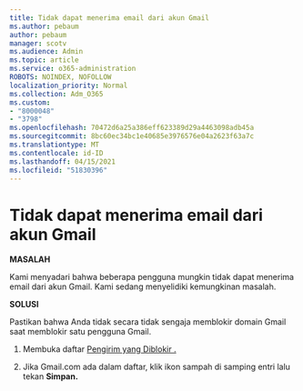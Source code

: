 ```yaml
---
title: Tidak dapat menerima email dari akun Gmail
ms.author: pebaum
author: pebaum
manager: scotv
ms.audience: Admin
ms.topic: article
ms.service: o365-administration
ROBOTS: NOINDEX, NOFOLLOW
localization_priority: Normal
ms.collection: Adm_O365
ms.custom:
- "8000048"
- "3798"
ms.openlocfilehash: 70472d6a25a386eff623389d29a4463098adb45a
ms.sourcegitcommit: 8bc60ec34bc1e40685e3976576e04a2623f63a7c
ms.translationtype: MT
ms.contentlocale: id-ID
ms.lasthandoff: 04/15/2021
ms.locfileid: "51830396"
---
```

# <a name="unable-to-receive-email-from-gmail-accounts"></a>Tidak dapat menerima email dari akun Gmail

**MASALAH**

Kami menyadari bahwa beberapa pengguna mungkin tidak dapat menerima email dari akun Gmail. Kami sedang menyelidiki kemungkinan masalah.

**SOLUSI**

Pastikan bahwa Anda tidak secara tidak sengaja memblokir domain Gmail saat memblokir satu pengguna Gmail.

1. Membuka daftar [Pengirim yang Diblokir .](https://go.microsoft.com/fwlink/?linkid=2121010)

2. Jika Gmail.com ada dalam daftar, klik ikon sampah di samping entri lalu tekan **Simpan.**
